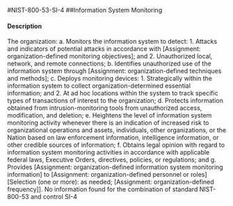 #NIST-800-53-SI-4
##Information System Monitoring
#### Description
The organization:
  a.  Monitors the information system to detect:
    1.  Attacks and indicators of potential attacks in accordance with [Assignment: organization-defined monitoring objectives]; and
    2.  Unauthorized local, network, and remote connections;
  b.  Identifies unauthorized use of the information system through [Assignment: organization-defined techniques and methods];
  c.  Deploys monitoring devices:
    1.  Strategically within the information system to collect organization-determined essential information; and
    2.  At ad hoc locations within the system to track specific types of transactions of interest to the organization;
  d.  Protects information obtained from intrusion-monitoring tools from unauthorized access, modification, and deletion;
  e.  Heightens the level of information system monitoring activity whenever there is an indication of increased risk to organizational operations and assets, individuals, other organizations, or the Nation based on law enforcement information, intelligence information, or other credible sources of information;
  f.  Obtains legal opinion with regard to information system monitoring activities in accordance with applicable federal laws, Executive Orders, directives, policies, or regulations; and
  g.  Provides [Assignment: organization-defined information system monitoring information] to [Assignment: organization-defined personnel or roles] [Selection (one or more): as needed; [Assignment: organization-defined frequency]].
No information found for the combination of standard NIST-800-53 and control SI-4
